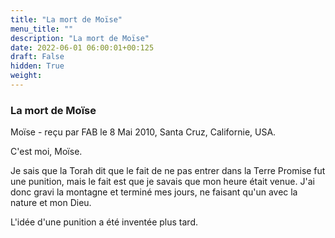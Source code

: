 ```yaml
---
title: "La mort de Moïse"
menu_title: ""
description: "La mort de Moïse"
date: 2022-06-01 06:00:01+00:125
draft: False
hidden: True
weight:
---
```

### La mort de Moïse

Moïse - reçu par FAB le 8 Mai 2010, Santa Cruz, Californie, USA.

C'est moi, Moïse.

Je sais que la Torah dit que le fait de ne pas entrer dans la Terre Promise fut une punition, mais le fait est que je savais que mon heure était venue. J'ai donc gravi la montagne et terminé mes jours, ne faisant qu'un avec la nature et mon Dieu.

L'idée d'une punition a été inventée plus tard.